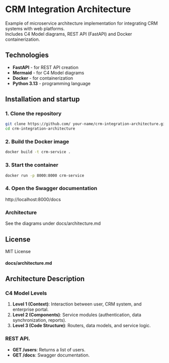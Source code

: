 # CRM Integration Architecture

Example of microservice architecture implementation for integrating CRM systems with web platforms.  
Includes C4 Model diagrams, REST API (FastAPI) and Docker containerization.

## Technologies
- **FastAPI** - for REST API creation
- **Mermaid** - for C4 Model diagrams
- **Docker** - for containerization
- **Python 3.13** - programming language

## Installation and startup

### 1. Clone the repository
```bash
git clone https://github.com/ your-name/crm-integration-architecture.git
cd crm-integration-architecture
```
### 2. Build the Docker image
```bash
docker build -t crm-service .
```
### 3. Start the container
```bash
docker run -p 8000:8000 crm-service
```
### 4. Open the Swagger documentation
http://localhost:8000/docs

### Architecture
See the diagrams under docs/architecture.md

## License
MIT License


#### **docs/architecture.md**

## Architecture Description

### C4 Model Levels
1. **Level 1 (Context)**: Interaction between user, CRM system, and enterprise portal.
2. **Level 2 (Components)**: Service modules (authentication, data synchronization, reports).
3. **Level 3 (Code Structure)**: Routers, data models, and service logic.

### REST API.
- **GET /users**: Returns a list of users.
- **GET /docs**: Swagger documentation.
